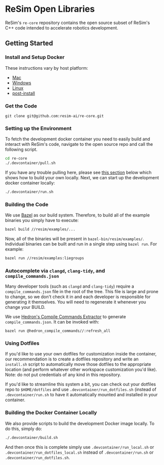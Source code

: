 # ReSim Open Libraries

ReSim's `re-core` repository contains the open source subset of ReSim's C++
code intended to accelerate robotics development.

## Getting Started

### Install and Setup Docker

These instructions vary by host platform: 

  - [Mac](https://docs.docker.com/desktop/mac/install/)
  - [Windows](https://docs.docker.com/desktop/windows/install/)
  - [Linux](https://docs.docker.com/engine/install/ubuntu/)
  - [post-install](https://docs.docker.com/engine/install/linux-postinstall/)

### Get the Code

```
git clone git@github.com:resim-ai/re-core.git
```

### Setting up the Environment

To fetch the development docker container you need to easily build and interact
with ReSim's code, navigate to the open source repo and call the following
script.

```bash
cd re-core
./.devcontainer/pull.sh
```

If you have any trouble pulling here, please see
[this section](#building-the-docker-container-locally) below which
shows how to build your own locally. Next, we can start up the development
docker container locally:

```bash
./.devcontainer/run.sh
```

### Building the Code

We use [Bazel](https://bazel.build/) as our build system. Therefore, to build
all of the example binaries you simply have to execute:

```bash
bazel build //resim/examples/...
```

Now, all of the binaries will be present in `bazel-bin/resim/examples/`.
Individual binaries can be built and run in a single step using `bazel run`.
For example:

```bash
bazel run //resim/examples:liegroups
```

### Autocomplete via `clangd`, `clang-tidy`, and `compile_commands.json`
Many developer tools (such as `clangd` and `clang-tidy`) require a `compile_commands.json` file in the root of the tree.  This file is large and prone to change,
so we don't check it in and each developer is responsible for generating it themselves.  You will need to regenerate it whenever you change your BUILD.

We use [Hedron's Compile Commands Extractor](https://github.com/hedronvision/bazel-compile-commands-extractor) to generate `compile_commands.json`.  It can be invoked with:

    bazel run @hedron_compile_commands//:refresh_all

### Using Dotfiles

If you'd like to use your own dotfiles for customization inside the container,
our recommendation is to create a dotfiles repository and write an `install.sh`
script to automatically move those dotfiles to the appropriate location (and
perform whatever other workspace customization you'd like).  Note: do not put
credentials of any kind in this repository.

If you'd like to streamline this system a bit, you can check out your dotfiles
repo to `$HOME/dotfiles` and use `.devcontainer/run_dotfiles.sh` (instead of
`.devcontainer/run.sh` to have it automatically mounted and installed in your
container.  

### Building the Docker Container Locally

We also provide scripts to build the development Docker image locally. To do
this, simply do:

```bash
./.devcontainer/build.sh
```
And then once this is complete simply use `.devcontainer/run_local.sh` or
`.devcontainer/run_dotfiles_local.sh` instead of `.devcontainer/run.sh` or
`.devcontainer/run_dotfiles.sh`.

